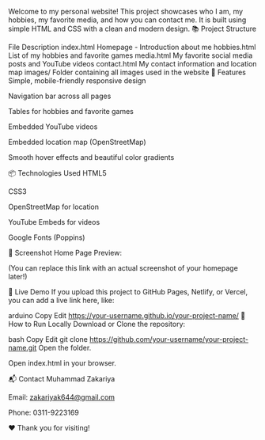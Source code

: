 Welcome to my personal website! This project showcases who I am, my hobbies, my favorite media, and how you can contact me.
It is built using simple HTML and CSS with a clean and modern design.
📚 Project Structure

File	Description
index.html	Homepage - Introduction about me
hobbies.html	List of my hobbies and favorite games
media.html	My favorite social media posts and YouTube videos
contact.html	My contact information and location map
images/	Folder containing all images used in the website
🌟 Features
Simple, mobile-friendly responsive design

Navigation bar across all pages

Tables for hobbies and favorite games

Embedded YouTube videos

Embedded location map (OpenStreetMap)

Smooth hover effects and beautiful color gradients

📦 Technologies Used
HTML5

CSS3

OpenStreetMap for location

YouTube Embeds for videos

Google Fonts (Poppins)

📸 Screenshot
Home Page Preview:


(You can replace this link with an actual screenshot of your homepage later!)

🔗 Live Demo
If you upload this project to GitHub Pages, Netlify, or Vercel, you can add a live link here, like:

arduino
Copy
Edit
https://your-username.github.io/your-project-name/
🚀 How to Run Locally
Download or Clone the repository:

bash
Copy
Edit
git clone https://github.com/your-username/your-project-name.git
Open the folder.

Open index.html in your browser.

📬 Contact
Muhammad Zakariya

Email: zakariyak644@gmail.com

Phone: 0311-9223169

❤️ Thank you for visiting!

